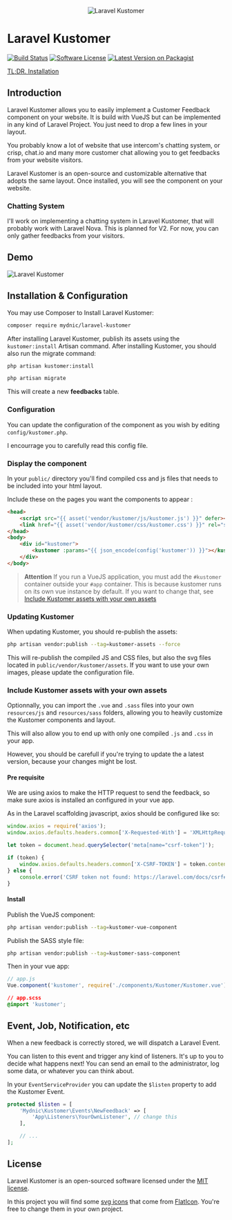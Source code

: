 <p align="center"><img src="http://files.mydnic.be/laravel-kustomer/logo-full.png" alt="Laravel Kustomer"></p>

# Laravel Kustomer

[![Build Status](https://img.shields.io/packagist/v/mydnic/laravel-kustomer.svg)](https://travis-ci.org/mydnic/laravel-kustomer)
[![Software License](https://img.shields.io/badge/license-MIT-brightgreen.svg)](LICENSE)
[![Latest Version on Packagist](https://img.shields.io/packagist/v/mydnic/laravel-kustomer.svg)](https://packagist.org/packages/mydnic/laravel-kustomer)

[TL;DR. Installation](#install)

## Introduction

Laravel Kustomer allows you to easily implement a Customer Feedback component on your website. It is build with VueJS but can be implemented in any kind of Laravel Project. You just need to drop a few lines in your layout.

You probably know a lot of website that use intercom's chatting system, or crisp, chat.io and many more customer chat allowing you to get feedbacks from your website visitors.

Laravel Kustomer is an open-source and customizable alternative that adopts the same layout. Once installed, you will see the component on your website.

### Chatting System

I'll work on implementing a chatting system in Laravel Kustomer, that will probably work with Laravel Nova. This is planned for V2. For now, you can only gather feedbacks from your visitors.

## Demo

<img src="http://files.mydnic.be/laravel-kustomer/demo.gif" alt="Laravel Kustomer">

<a name="install"></a>
## Installation & Configuration

You may use Composer to Install Laravel Kustomer:

```bash
composer require mydnic/laravel-kustomer
```

After installing Laravel Kustomer, publish its assets using the `kustomer:install` Artisan command. After installing Kustomer, you should also run the migrate command:

```bash
php artisan kustomer:install

php artisan migrate
```

This will create a new **feedbacks** table.

### Configuration

You can update the configuration of the component as you wish by editing `config/kustomer.php`.

I encourrage you to carefully read this config file.

### Display the component

In your `public/` directory you'll find compiled css and js files that needs to be included into your html layout.

Include these on the pages you want the components to appear :

```html
<head>
    <script src="{{ asset('vendor/kustomer/js/kustomer.js') }}" defer></script>
    <link href="{{ asset('vendor/kustomer/css/kustomer.css') }}" rel="stylesheet" type="text/css">
</head>
<body>
    <div id="kustomer">
        <kustomer :params="{{ json_encode(config('kustomer')) }}"></kustomer>
    </div>
</body>
```

> **Attention** If you run a VueJS application, you must add the `#kustomer` container outside your `#app` container. This is because kustomer runs on its own vue instance by default. If you want to change that, see [Include Kustomer assets with your own assets](#include-assets)

### Updating Kustomer

When updating Kustomer, you should re-publish the assets:

```bash
php artisan vendor:publish --tag=kustomer-assets --force
```

This will re-publish the compiled JS and CSS files, but also the svg files located in `public/vendor/kustomer/assets`. If you want to use your own images, please update the configuration file.

<a name="include-assets"></a>
### Include Kustomer assets with your own assets

Optionnally, you can import the `.vue` and `.sass` files into your own `resources/js` and `resources/sass` folders, allowing you to heavily customize the Kustomer components and layout.

This will also allow you to end up with only one compiled `.js` and `.css` in your app.

However, you should be carefull if you're trying to update the a latest version, because your changes might be lost.

#### Pre requisite
We are using axios to make the HTTP request to send the feedback, so make sure axios is installed an configured in your vue app.

As in the Laravel scaffolding javascript, axios should be configured like so:

```javascript
window.axios = require('axios');
window.axios.defaults.headers.common['X-Requested-With'] = 'XMLHttpRequest';

let token = document.head.querySelector('meta[name="csrf-token"]');

if (token) {
    window.axios.defaults.headers.common['X-CSRF-TOKEN'] = token.content;
} else {
    console.error('CSRF token not found: https://laravel.com/docs/csrf#csrf-x-csrf-token');
}
```

#### Install

Publish the VueJS component:
```bash
php artisan vendor:publish --tag=kustomer-vue-component
```

Publish the SASS style file:
```bash
php artisan vendor:publish --tag=kustomer-sass-component
```

Then in your vue app:

```javascript
// app.js
Vue.component('kustomer', require('./components/Kustomer/Kustomer.vue'));
```

```css
// app.scss
@import 'kustomer';
```

## Event, Job, Notification, etc

When a new feedback is correctly stored, we will dispatch a Laravel Event.

You can listen to this event and trigger any kind of listeners. It's up to you to decide what happens next! You can send an email to the administrator, log some data, or whatever you can think about.

In your `EventServiceProvider` you can update the `$listen` property to add the Kustomer Event.

```php
protected $listen = [
    'Mydnic\Kustomer\Events\NewFeedback' => [
        'App\Listeners\YourOwnListener', // change this
    ],

    // ...
];
```

## License

Laravel Kustomer is an open-sourced software licensed under the [MIT license](http://opensource.org/licenses/MIT).

In this project you will find some [svg icons](https://github.com/mydnic/laravel-kustomer/tree/master/public/assets) that come from [FlatIcon](https://www.flaticon.com). You're free to change them in your own project.

